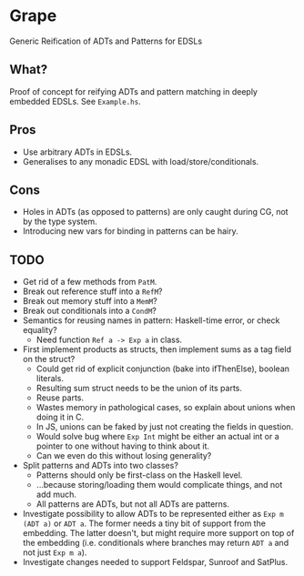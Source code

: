 Grape
=====
Generic Reification of ADTs and Patterns for EDSLs

What?
-----
Proof of concept for reifying ADTs and pattern matching in deeply embedded
EDSLs. See `Example.hs`.

Pros
----
* Use arbitrary ADTs in EDSLs.
* Generalises to any monadic EDSL with load/store/conditionals.

Cons
----
* Holes in ADTs (as opposed to patterns) are only caught during CG, not by the
  type system.
* Introducing new vars for binding in patterns can be hairy.

TODO
----
* Get rid of a few methods from `PatM`.
* Break out reference stuff into a `RefM`?
* Break out memory stuff into a `MemM`?
* Break out conditionals into a `CondM`?
* Semantics for reusing names in pattern: Haskell-time error, or check equality?
  - Need function `Ref a -> Exp a` in class.
* First implement products as structs, then implement sums as a tag field on the
  struct?
  - Could get rid of explicit conjunction (bake into ifThenElse), boolean
    literals.
  - Resulting sum struct needs to be the union of its parts.
  - Reuse parts.
  - Wastes memory in pathological cases, so explain about unions when doing it
    in C.
  - In JS, unions can be faked by just not creating the fields in question.
  - Would solve bug where `Exp Int` might be either an actual int or a
    pointer to one without having to think about it.
  - Can we even do this without losing generality?
* Split patterns and ADTs into two classes?
  - Patterns should only be first-class on the Haskell level.
  - ...because storing/loading them would complicate things, and not add much.
  - All patterns are ADTs, but not all ADTs are patterns.
* Investigate possibility to allow ADTs to be represented either as
  `Exp m (ADT a)` or `ADT a`. The former needs a tiny bit of support from the
  embedding. The latter doesn't, but might require more support on top of the
  embedding (i.e. conditionals where branches may return `ADT a` and not just
  `Exp m a`).
* Investigate changes needed to support Feldspar, Sunroof and SatPlus.
